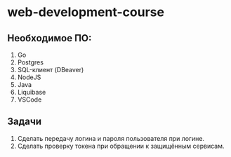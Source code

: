# web-development-course

## Необходимое ПО:
1. Go
2. Postgres
3. SQL-клиент (DBeaver)
4. NodeJS
5. Java
6. Liquibase 
7. VSCode


## Задачи
1. Сделать передачу логина и пароля пользователя при логине.
2. Сделать проверку токена при обращении к защищённым сервисам.
